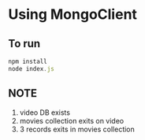 # Using MongoClient

## To run

```javascript
npm install
node index.js
```

## NOTE

1. video DB exists
2. movies collection exits on video
3. 3 records exits in movies collection
